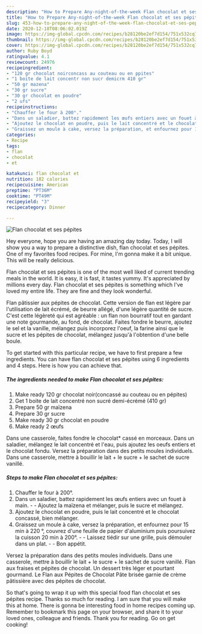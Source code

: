 ```yaml
---
description: "How to Prepare Any-night-of-the-week Flan chocolat et ses pépites"
title: "How to Prepare Any-night-of-the-week Flan chocolat et ses pépites"
slug: 453-how-to-prepare-any-night-of-the-week-flan-chocolat-et-ses-pepites
date: 2020-12-18T08:06:02.019Z
image: https://img-global.cpcdn.com/recipes/b28120be2ef7d154/751x532cq70/flan-chocolat-et-ses-pepites-photo-principale-de-la-recette.jpg
thumbnail: https://img-global.cpcdn.com/recipes/b28120be2ef7d154/751x532cq70/flan-chocolat-et-ses-pepites-photo-principale-de-la-recette.jpg
cover: https://img-global.cpcdn.com/recipes/b28120be2ef7d154/751x532cq70/flan-chocolat-et-ses-pepites-photo-principale-de-la-recette.jpg
author: Ruby Boyd
ratingvalue: 4.1
reviewcount: 24976
recipeingredient:
- "120 gr chocolat noirconcass au couteau ou en ppites"
- "1 boite de lait concentr non sucr demicrm 410 gr"
- "50 gr mazena"
- "30 gr sucre"
- "30 gr chocolat en poudre"
- "2 ufs"
recipeinstructions:
- "Chauffer le four à 200°."
- "Dans un saladier, battez rapidement les œufs entiers avec un fouet à main.  Ajoutez la maïzena et mélanger, puis le sucre et mélangez."
- "Ajoutez le chocolat en poudre, puis le lait concentré et le chocolat concassé, bien mélanger."
- "Graissez un moule à cake, versez la préparation, et enfournez pour 15 min à 220 °, couvrez d&#39;une feuille de papier d&#39;aluminium puis poursuivez la cuisson 20 min à 200°.  Laissez tiédir sur une grille, puis démouler dans un plat.  Bon appétit."
categories:
- Recipe
tags:
- flan
- chocolat
- et

katakunci: flan chocolat et 
nutrition: 182 calories
recipecuisine: American
preptime: "PT36M"
cooktime: "PT49M"
recipeyield: "3"
recipecategory: Dinner

---
```



![Flan chocolat et ses pépites](https://img-global.cpcdn.com/recipes/b28120be2ef7d154/751x532cq70/flan-chocolat-et-ses-pepites-photo-principale-de-la-recette.jpg)

Hey everyone, hope you are having an amazing day today. Today, I will show you a way to prepare a distinctive dish, flan chocolat et ses pépites. One of my favorites food recipes. For mine, I'm gonna make it a bit unique. This will be really delicious.

Flan chocolat et ses pépites is one of the most well liked of current trending meals in the world. It is easy, it is fast, it tastes yummy. It's appreciated by millions every day. Flan chocolat et ses pépites is something which I've loved my entire life. They are fine and they look wonderful.

Flan pâtissier aux pépites de chocolat. Cette version de flan est légère par l&#39;utilisation de lait écrémé, de beurre allégé, d&#39;une légère quantité de sucre. C&#39;est cette légèreté qui est agréable : un flan non bourratif tout en gardant une note gourmande, au fond, de chocolat. Faites fondre le beurre, ajoutez le sel et la vanille, mélangez puis incorporez l&#39;oeuf, la farine ainsi que le sucre et les pépites de chocolat, mélangez jusqu&#39;à l&#39;obtention d&#39;une belle boule.


To get started with this particular recipe, we have to first prepare a few ingredients. You can have flan chocolat et ses pépites using 6 ingredients and 4 steps. Here is how you can achieve that.

<!--inarticleads1-->

##### The ingredients needed to make Flan chocolat et ses pépites:

1. Make ready 120 gr chocolat noir(concassé au couteau ou en pépites)
1. Get 1 boite de lait concentré non sucré demi-écrémé (410 gr)
1. Prepare 50 gr maïzena
1. Prepare 30 gr sucre
1. Make ready 30 gr chocolat en poudre
1. Make ready 2 œufs


Dans une casserole, faites fondre le chocolat* cassé en morceaux. Dans un saladier, mélangez le lait concentré et l&#39;eau, puis ajoutez les oeufs entiers et le chocolat fondu. Versez la préparation dans des petits moules individuels. Dans une casserole, mettre à bouillir le lait + le sucre + le sachet de sucre vanillé. 

<!--inarticleads2-->

##### Steps to make Flan chocolat et ses pépites:

1. Chauffer le four à 200°.
1. Dans un saladier, battez rapidement les œufs entiers avec un fouet à main. -  - Ajoutez la maïzena et mélanger, puis le sucre et mélangez.
1. Ajoutez le chocolat en poudre, puis le lait concentré et le chocolat concassé, bien mélanger.
1. Graissez un moule à cake, versez la préparation, et enfournez pour 15 min à 220 °, couvrez d&#39;une feuille de papier d&#39;aluminium puis poursuivez la cuisson 20 min à 200°. -  - Laissez tiédir sur une grille, puis démouler dans un plat. -  - Bon appétit.


Versez la préparation dans des petits moules individuels. Dans une casserole, mettre à bouillir le lait + le sucre + le sachet de sucre vanillé. Flan aux fraises et pépites de chocolat. Un dessert très léger et pourtant gourmand. Le Flan aux Pépites de Chocolat Pâte brisée garnie de crème pâtissière avec des pépites de chocolat. 

So that's going to wrap it up with this special food flan chocolat et ses pépites recipe. Thanks so much for reading. I am sure that you will make this at home. There is gonna be interesting food in home recipes coming up. Remember to bookmark this page on your browser, and share it to your loved ones, colleague and friends. Thank you for reading. Go on get cooking!

